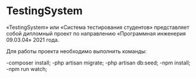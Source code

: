 # TestingSystem

«TestingSystem» или «Система тестирования студентов» представляет собой дипломный проект по направлению «Программная инженерия 09.03.04» 2021 года.

Для работы проекта необходимо выполнить команды:

-composer install;
-php artisan migrate;
-php artisan db:seed;
-npm install;
-npm run watch;
